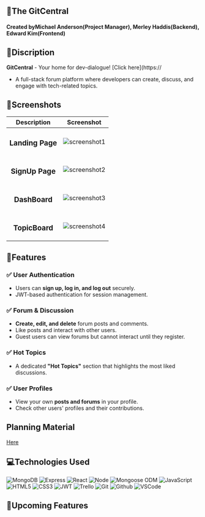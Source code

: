 ## 📱The GitCentral
#### Created byMichael Anderson(Project Manager), Merley Haddis(Backend), Edward Kim(Frontend)

## 🚀Discription
**GitCentral** - Your home for dev-dialogue! [Click here](https://
- A full-stack forum platform where developers can create, discuss, and engage with tech-related topics.


## 📸Screenshots
  |   Description | Screenshot |
  |:-------------:| -----------|
  | <h3>Landing Page</h3> | ![screenshot1]()
  | <h3>SignUp Page</h3> | ![screenshot2]()
  | <h3>DashBoard</h3> | ![screenshot3]()
  | <h3>TopicBoard</h3> | ![screenshot4]()


## 📍Features
### ✅ User Authentication
- Users can **sign up, log in, and log out** securely.
- JWT-based authentication for session management.

### ✅ Forum & Discussion
- **Create, edit, and delete** forum posts and comments.
- Like posts and interact with other users.
- Guest users can view forums but cannot interact until they register.

### ✅ Hot Topics
- A dedicated **"Hot Topics"** section that highlights the most liked discussions.

### ✅ User Profiles
- View your own **posts and forums** in your profile.
- Check other users' profiles and their contributions.


## Planning Material
[Here](https://trello.com/b/oDqYlkPr/gitcentral)


## 💻Technologies Used
![MongoDB](https://img.shields.io/badge/-MongoDB-05122A?style=flat&logo=mongodb)
![Express](https://img.shields.io/badge/-Express-05122A?style=flat&logo=express)
![React](https://img.shields.io/badge/-React-05122A?style=flat&logo=react)
![Node](https://img.shields.io/badge/-Node.js-05122A?style=flat&logo=node.js)
![Mongoose ODM](https://img.shields.io/badge/-Mongoose_ODM-05122A?style=flat&logo=mongodb)
![JavaScript](https://img.shields.io/badge/-JavaScript-05122A?style=flat&logo=javascript)
![HTML5](https://img.shields.io/badge/-HTML5-05122A?style=flat&logo=html5)
![CSS3](https://img.shields.io/badge/-CSS-05122A?style=flat&logo=css3)
![JWT](https://img.shields.io/badge/-JSON_Web_Tokens-05122A?style=flat&logo=jsonwebtokens)
![Trello](https://img.shields.io/badge/-Trello-05122A?style=flat&logo=trello)
![Git](https://img.shields.io/badge/-Git-05122A?style=flat&logo=git)
![Github](https://img.shields.io/badge/-GitHub-05122A?style=flat&logo=github)
![VSCode](https://img.shields.io/badge/-VS_Code-05122A?style=flat&logo=visualstudio)


## 🎉Upcoming Features

